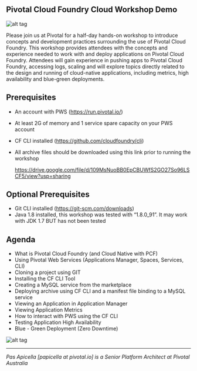 <h2>Pivotal Cloud Foundry Cloud Workshop Demo </h2>

![alt tag](https://image.ibb.co/edkMBb/new_dev_workshop1.png)

Please join us at Pivotal for a half-day hands-on workshop to introduce concepts and development practices surrounding the use of Pivotal Cloud Foundry. This workshop provides attendees with the concepts and experience needed to work with and deploy applications on Pivotal Cloud Foundry. Attendees will gain experience in pushing apps to Pivotal Cloud Foundry, accessing logs, scaling and will explore topics directly related to the design and running of cloud-native applications, including metrics, high availability and blue-green deployments.

## Prerequisites

- An account with PWS (https://run.pivotal.io/)
- At least 2G of memory and 1 service spare capacity on your PWS account
- CF CLI installed (https://github.com/cloudfoundry/cli)
- All archive files should be downloaded using this link prior to running the workshop

  https://drive.google.com/file/d/109MsNuoBB0EpCBUWfS2GO27So96LSCF5/view?usp=sharing
  
## Optional Prerequisites

- Git CLI installed (https://git-scm.com/downloads)
- Java 1.8 installed, this workshop was tested with “1.8.0_91”. It may work with JDK 1.7 BUT has not been tested

## Agenda

- What is Pivotal Cloud Foundry (and Cloud Native with PCF)
- Using Pivotal Web Services (Applications Manager, Spaces, Services, CLI)
- Cloning a project using GIT
- Installing the CF CLI Tool
- Creating a MySQL service from the marketplace
- Deploying archive using CF CLI and a manifest file binding to a MySQL service
- Viewing an Application in Application Manager
- Viewing Application Metrics
- How to interact with PWS using the CF CLI
- Testing Application High Availability
- Blue - Green Deployment (Zero Downtime)

![alt tag](https://image.ibb.co/cCEomQ/logo.png)

<hr />
<i>
Pas Apicella [papicella at pivotal.io] is a Senior Platform Architect at Pivotal Australia
</i>
